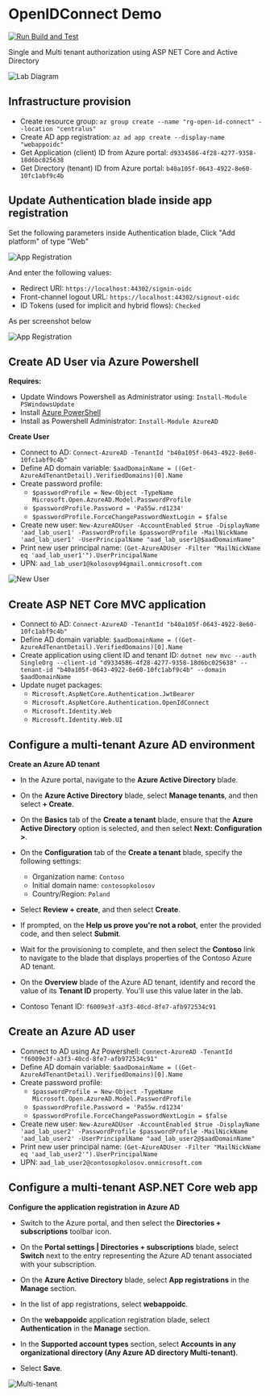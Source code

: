 # OpenIDConnect Demo

[![Run Build and Test](https://github.com/kolosovpetro/OpenIDConnect.AZ204/actions/workflows/run-build-and-test-dotnet.yml/badge.svg)](https://github.com/kolosovpetro/OpenIDConnect.AZ204/actions/workflows/run-build-and-test-dotnet.yml)

Single and Multi tenant authorization using ASP NET Core and Active Directory

![Lab Diagram](./img/Lab06-Diagram.png)

## Infrastructure provision

- Create resource group: `az group create --name "rg-open-id-connect" --location "centralus"`
- Create AD app registration: `az ad app create --display-name "webappoidc"`
- Get Application (client) ID from Azure portal: `d9334586-4f28-4277-9358-18d6bc025638`
- Get Directory (tenant) ID from Azure portal: `b40a105f-0643-4922-8e60-10fc1abf9c4b`

## Update Authentication blade inside app registration

Set the following parameters inside Authentication blade,
Click "Add platform" of type "Web"

![App Registration](./img/01_add_platform.PNG)

And enter the following values:

- Redirect URI: `https://localhost:44302/signin-oidc`
- Front-channel logout URL: `https://localhost:44302/signout-oidc`
- ID Tokens (used for implicit and hybrid flows): `Checked`

As per screenshot below

![App Registration](./img/02_add_platform.PNG)

## Create AD User via Azure Powershell

**Requires:**

- Update Windows Powershell as Administrator using: `Install-Module PSWindowsUpdate`
- Install [Azure PowerShell](https://docs.microsoft.com/en-us/powershell/azure/install-az-ps)
- Install as Powershell Administrator: `Install-Module AzureAD`

**Create User**

- Connect to AD: `Connect-AzureAD -TenantId "b40a105f-0643-4922-8e60-10fc1abf9c4b"`
- Define AD domain variable: `$aadDomainName = ((Get-AzureAdTenantDetail).VerifiedDomains)[0].Name`
- Create password profile:
    - `$passwordProfile = New-Object -TypeName Microsoft.Open.AzureAD.Model.PasswordProfile`
    - `$passwordProfile.Password = 'Pa55w.rd1234'`
    - `$passwordProfile.ForceChangePasswordNextLogin = $false`
- Create new
  user: `New-AzureADUser -AccountEnabled $true -DisplayName 'aad_lab_user1' -PasswordProfile $passwordProfile -MailNickName 'aad_lab_user1' -UserPrincipalName "aad_lab_user1@$aadDomainName"`
- Print new user principal name: `(Get-AzureADUser -Filter "MailNickName eq 'aad_lab_user1'").UserPrincipalName`
- UPN: `aad_lab_user1@kolosovp94gmail.onmicrosoft.com`

![New User](./img/03_new_user_in_portal.PNG)

## Create ASP NET Core MVC application

- Connect to AD: `Connect-AzureAD -TenantId "b40a105f-0643-4922-8e60-10fc1abf9c4b"`
- Define AD domain variable: `$aadDomainName = ((Get-AzureAdTenantDetail).VerifiedDomains)[0].Name`
- Create application using client ID and tenant ID:
  `dotnet new mvc --auth SingleOrg --client-id "d9334586-4f28-4277-9358-18d6bc025638" --tenant-id "b40a105f-0643-4922-8e60-10fc1abf9c4b" --domain $aadDomainName`
- Update nuget packages:
    - `Microsoft.AspNetCore.Authentication.JwtBearer`
    - `Microsoft.AspNetCore.Authentication.OpenIdConnect`
    - `Microsoft.Identity.Web`
    - `Microsoft.Identity.Web.UI`

## Configure a multi-tenant Azure AD environment

**Create an Azure AD tenant**

- In the Azure portal, navigate to the **Azure Active Directory** blade.

- On the **Azure Active Directory** blade, select **Manage tenants**, and then select **+ Create**.

- On the **Basics** tab of the **Create a tenant** blade, ensure that the **Azure Active Directory** option is
  selected, and then select **Next: Configuration >**.

- On the **Configuration** tab of the **Create a tenant** blade, specify the following settings:
    - Organization name: `Contoso`
    - Initial domain name: `contosopkolosov`
    - Country/Region: `Poland`

- Select **Review + create**, and then select **Create**.

- If prompted, on the **Help us prove you're not a robot**, enter the provided code, and then select **Submit**.

- Wait for the provisioning to complete, and then select the **Contoso** link to navigate to the blade that displays
  properties of the Contoso Azure AD tenant.

- On the **Overview** blade of the Azure AD tenant, identify and record the value of its **Tenant ID** property. You'll
  use this value later in the lab.

- Contoso Tenant ID: `f6009e3f-a3f3-40cd-8fe7-afb972534c91`

## Create an Azure AD user

- Connect to AD using Az Powershell: `Connect-AzureAD -TenantId "f6009e3f-a3f3-40cd-8fe7-afb972534c91"`
- Define AD domain variable: `$aadDomainName = ((Get-AzureAdTenantDetail).VerifiedDomains)[0].Name`
- Create password profile:
    - `$passwordProfile = New-Object -TypeName Microsoft.Open.AzureAD.Model.PasswordProfile`
    - `$passwordProfile.Password = 'Pa55w.rd1234'`
    - `$passwordProfile.ForceChangePasswordNextLogin = $false`
- Create new
  user: `New-AzureADUser -AccountEnabled $true -DisplayName 'aad_lab_user2' -PasswordProfile $passwordProfile -MailNickName 'aad_lab_user2' -UserPrincipalName "aad_lab_user2@$aadDomainName"`
- Print new user principal name: `(Get-AzureADUser -Filter "MailNickName eq 'aad_lab_user2'").UserPrincipalName`
- UPN: `aad_lab_user2@contosopkolosov.onmicrosoft.com`

## Configure a multi-tenant ASP.NET Core web app

**Configure the application registration in Azure AD**

- Switch to the Azure portal, and then select the **Directories + subscriptions** toolbar icon.
- On the **Portal settings | Directories + subscriptions** blade, select **Switch** next to the entry representing the
  Azure AD tenant associated with your subscription.
- On the **Azure Active Directory** blade, select **App registrations** in the **Manage** section.
- In the list of app registrations, select **webappoidc**.
- On the **webappoidc** application registration blade, select **Authentication** in the **Manage** section.

- In the **Supported account types** section, select **Accounts in any organizational directory (Any Azure AD directory
  Multi-tenant)**.
- Select **Save**.

![Multi-tenant](./img/04_multi_tenant_app_registration.PNG)

